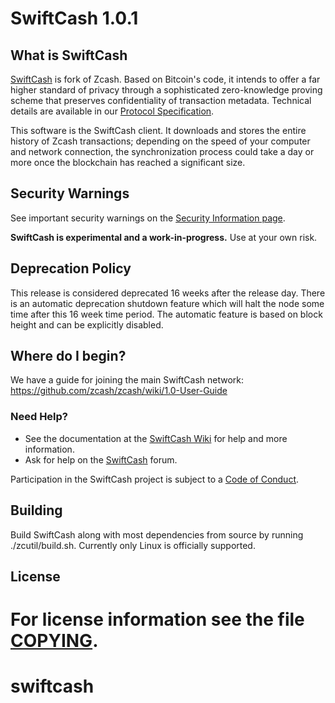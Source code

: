 SwiftCash 1.0.1
=============

What is SwiftCash
--------------

[SwiftCash](https://swift.cash/) is fork of Zcash.
Based on Bitcoin's code, it intends to offer a far higher standard of privacy
through a sophisticated zero-knowledge proving scheme that preserves
confidentiality of transaction metadata. Technical details are available
in our [Protocol Specification](https://github.com/zcash/zips/raw/master/protocol/protocol.pdf).

This software is the SwiftCash client. It downloads and stores the entire history
of Zcash transactions; depending on the speed of your computer and network
connection, the synchronization process could take a day or more once the
blockchain has reached a significant size.

Security Warnings
-----------------

See important security warnings on the
[Security Information page](https://z.cash/support/security/).

**SwiftCash is experimental and a work-in-progress.** Use at your own risk.

Deprecation Policy
------------------

This release is considered deprecated 16 weeks after the release day. There
is an automatic deprecation shutdown feature which will halt the node some
time after this 16 week time period. The automatic feature is based on block
height and can be explicitly disabled.

Where do I begin?
-----------------
We have a guide for joining the main SwiftCash network:
https://github.com/zcash/zcash/wiki/1.0-User-Guide

### Need Help?

* See the documentation at the [SwiftCash Wiki](https://github.com/zcash/zcash/wiki)
  for help and more information.
* Ask for help on the [SwiftCash](https://forum.z.cash/) forum.

Participation in the SwiftCash project is subject to a
[Code of Conduct](code_of_conduct.md).

Building
--------

Build SwiftCash along with most dependencies from source by running
./zcutil/build.sh. Currently only Linux is officially supported.

License
-------

For license information see the file [COPYING](COPYING).
=======
# swiftcash

